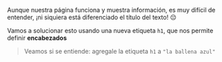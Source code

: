 Aunque nuestra página funciona y muestra información, es muy difícil de entender, ¡ni siquiera está diferenciado el título del texto! :pensive:

Vamos a solucionar esto usando una nueva etiqueta `h1`, que nos permite definir **encabezados**

> Veamos si se entiende: agregale la etiqueta `h1` a `"la ballena azul"`